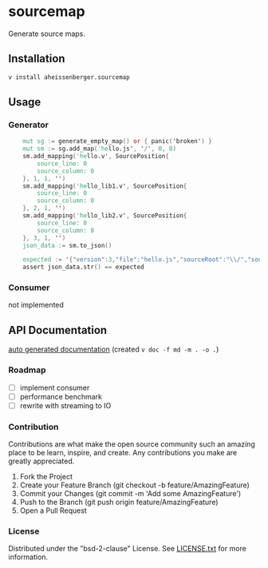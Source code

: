 # sourcemap

Generate source maps.

## Installation


```sh
v install aheissenberger.sourcemap
```

## Usage

### Generator

```v
	mut sg := generate_empty_map() or { panic('broken') }
	mut sm := sg.add_map('hello.js', '/', 0, 0)
	sm.add_mapping('hello.v', SourcePosition{
		source_line: 0
		source_column: 0
	}, 1, 1, '')
	sm.add_mapping('hello_lib1.v', SourcePosition{
		source_line: 0
		source_column: 0
	}, 2, 1, '')
	sm.add_mapping('hello_lib2.v', SourcePosition{
		source_line: 0
		source_column: 0
	}, 3, 1, '')
	json_data := sm.to_json()

	expected := '{"version":3,"file":"hello.js","sourceRoot":"\\/","sources":["hello.v","hello_lib1.v","hello_lib2.v"],"sourcesContent":[null,null,null],"names":[],"mappings":"CA+\\/\\/\\/\\/\\/HA;CCAA;CCAA"}'
	assert json_data.str() == expected
```
### Consumer

not implemented

## API Documentation

[auto generated documentation](https://github.com/aheissenberger/vlang-source-map-module/blob/main/_docs/sourcemap.md#contents)
(created `v doc -f md -m . -o .`)

### Roadmap

 - [ ] implement consumer
 - [ ] performance benchmark
 - [ ] rewrite with streaming to IO

### Contribution

Contributions are what make the open source community such an amazing place to be learn, inspire, and create. Any contributions you make are greatly appreciated.

1. Fork the Project
1. Create your Feature Branch (git checkout -b feature/AmazingFeature)
1. Commit your Changes (git commit -m 'Add some AmazingFeature')
1. Push to the Branch (git push origin feature/AmazingFeature)
1. Open a Pull Request

### License

Distributed under the "bsd-2-clause" License. See [LICENSE.txt](LICENSE.txt) for more information.
